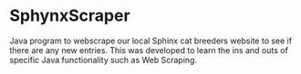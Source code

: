 <h1>SphynxScraper</h1>

Java program to webscrape our local Sphinx cat breeders website to see if there are any new entries. This was developed to learn the ins and outs of specific Java functionality such as Web Scraping.
